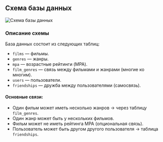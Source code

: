 ## Схема базы данных

![Схема базы данных](https://dbdiagram.io/d/68d18f9c7c85fb9961da10b0)

### Описание схемы

База данных состоит из следующих таблиц:

- `films` — фильмы.
- `genres` — жанры.
- `mpa` — возрастные рейтинги (MPA).
- `film_genres` — связь между фильмами и жанрами (многие ко многим).
- `users` — пользователи.
- `friendships` — дружба между пользователями (самосвязь).

#### Основные связи:
- Один фильм может иметь несколько жанров → через таблицу `film_genres`.
- Один жанр может быть у нескольких фильмов.
- Фильм может не иметь рейтинга MPA (опциональная связь).
- Пользователь может быть другом другого пользователя → таблица `friendships`.

